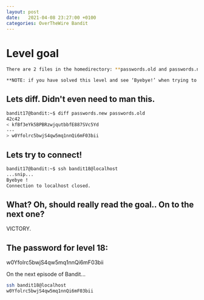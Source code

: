 ```yaml
---
layout: post
date:   2021-04-08 23:27:00 +0100
categories: OverTheWire Bandit
---
```


# Level goal
```bash
There are 2 files in the homedirectory: **passwords.old and passwords.new**. The password for the next level is in **passwords.new** and is the only line that has been changed between **passwords.old and passwords.new**

**NOTE: if you have solved this level and see ‘Byebye!’ when trying to log into bandit18, this is related to the next level, bandit19**
```

## Lets diff. Didn't even need to man this.
```bash
bandit17@bandit:~$ diff passwords.new passwords.old
42c42
< kfBf3eYk5BPBRzwjqutbbfE887SVc5Yd
---
> w0Yfolrc5bwjS4qw5mq1nnQi6mF03bii
```

## Lets try to connect!
```bash
bandit17@bandit:~$ ssh bandit18@localhost
...snip...
Byebye !
Connection to localhost closed.
```

## What? Oh, should really read the goal.. On to the next one?

VICTORY.

## The password for level 18: 	

w0Yfolrc5bwjS4qw5mq1nnQi6mF03bii

On the next episode of Bandit...

```bash
ssh bandit18@localhost
w0Yfolrc5bwjS4qw5mq1nnQi6mF03bii
```